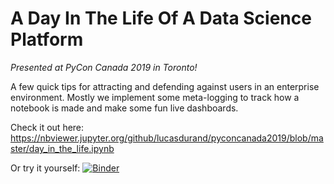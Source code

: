 # A Day In The Life Of A Data Science Platform
*Presented at PyCon Canada 2019 in Toronto!*

A few quick tips for attracting and defending against users in an enterprise environment. Mostly we implement some meta-logging to track how a notebook is made and make some fun live dashboards. 

Check it out here: https://nbviewer.jupyter.org/github/lucasdurand/pyconcanada2019/blob/master/day_in_the_life.ipynb

Or try it yourself: [![Binder](https://mybinder.org/badge_logo.svg)](https://mybinder.org/v2/gh/lucasdurand/pyconcanada2019/master?filepath=day_in_the_life.ipynb)
